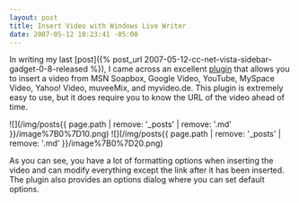 ```yaml
---
layout: post
title: Insert Video with Windows Live Writer
date: 2007-05-12 10:23:41 -05:00
---
```


In writing my last [post]({% post_url 2007-05-12-cc-net-vista-sidebar-gadget-0-8-released %}), I came across an excellent [plugin](http://gallery.live.com/liveItemDetail.aspx?li=65584500-3bd3-404b-818a-2cdec6304892) that allows you to insert a video from MSN Soapbox, Google Video, YouTube, MySpace Video, Yahoo! Video, muveeMix, and myvideo.de. This plugin is extremely easy to use, but it does require you to know the URL of the video ahead of time.

![](/img/posts{{ page.path | remove: '_posts' | remove: '.md' }}/image%7B0%7D10.png) ![](/img/posts{{ page.path | remove: '_posts' | remove: '.md' }}/image%7B0%7D20.png) 

As you can see, you have a lot of formatting options when inserting the video and can modify everything except the link after it has been inserted. The plugin also provides an options dialog where you can set default options.
